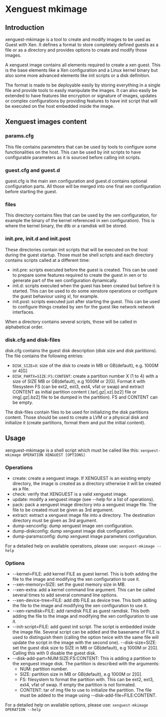 Xenguest mkimage
================

Introduction
------------

xenguest-mkimage is a tool to create and modify images to be used as Guest with
Xen. It defines a format to store completely defined guests as a file or as
a directory and provides options to create and modify those images.

A xenguest image contains all elements required to create a xen guest.
This is the base elements like a Xen configuration and a Linux kernel binary
but also some more advanced elements like init scripts or a disk definition.

The format is made to be deployable easily by storing everything in a single
file and provide tools to easily manipulate the images. It can also easily be
extended to have features like encryption or signature of images, updates or
complex configurations by providing features to have init script that will be
executed on the host embedded inside the image.

Xenguest images content
-----------------------

### params.cfg

This file contains parameters that can be used by tools to configure some
functionalities on the host. This can be used by init scripts to have
configurable parameters as it is sourced before calling init scripts.

### guest.cfg and guest.d

guest.cfg is the main xen configuration and guest.d contains optional
configuration parts. All those will be merged into one final xen configuration
before starting the guest.

### files
This directory contains files that can be used by the xen configuration, for
example the binary of the kernel referenced in xen configuration).
This is where the kernel binary, the dtb or a ramdisk will be stored.

### init.pre, init.d and init.post
These directories contain init scripts that will be executed on the host
during the guest startup. Those must be shell scripts and each directory
contains scripts called at a different time:
 - init.pre: scripts executed before the guest is created. This can be used
     to prepare some features required to create the guest in xen or to
     generate part of the xen configuration dynamically.
 - init.d: scripts executed when the guest has been created but before it is
     started. This can be used to do some xenstore operations or configure the
     guest behaviour using xl, for example.
 - init.post: scripts executed just after starting the guest. This can be
     used to configure things created by xen for the guest like network
     network interfaces.

When a directory contains several scripts, those will be called in alphabetical
order.

### disk.cfg and disk-files
disk.cfg contains the guest disk description (disk size and disk partitions).
The file contains the following entries:
- `DISK_SIZE=X`: size of the disk to create in MB or GB(default),
   e.g. 1000M or 4[G]
- `DISK_PARTX=SIZE:FS:CONTENT`: create a partition number X (1 to 4) with a
  size of SIZE MB or GB(default), e.g 1000M or 2[G].
  Format it with filesystem FS (can be ext2, ext3, ext4, vfat or swap)
  and extract CONTENT as initial partition content (.tar[.gz|.xz|.bz2] file
  or img[.gz|.bz2] file to be dumped in the partition).
  FS and CONTENT can be empty.

The disk-files contain files to be used for initializing the disk partitions
content. Those should be used to create a LVM or a physical disk and initialize
it (create partitions, format them and put the initial content).

Usage
-----

xenguest-mkimage is a shell script which must be called like this:
`xenguest-mkimage OPERATION XENGUEST [OPTIONS]`

### Operations
- create: create a xenguest image. If XENGUEST is an existing empty directory,
  the image is created as a directory otherwise it will be created as a file.
- check: verify that XENGUEST is a valid xenguest image.
- update: modify a xenguest image (see --help for a list of operations).
- pack: pack a xenguest image directory into a xenguest image file. The file to
  be created must be given as 3rd argument.
- extract: extract a xenguest image file into a directory. The destination
  directory must be given as 3rd argument.
- dump-xenconfig: dump xenguest image xen configuration.
- dump-diskconfig: dump xenguest image disk configuration.
- dump-paramsconfig: dump xenguest image parameters configuration.

For a detailed help on available operations, please use:
`xenguest-mkimage --help`

### Options
- --kernel=FILE: add kernel FILE as guest kernel. This is both adding the file
  to the image and modifying the xen configuration to use it.
- --xen-memory=SIZE: set the guest memory size in MB.
- --xen-extra: add a kernel command line argument. This can be called several
  times to add several command line options.
- --xen-device-tree=FILE: add dtb FILE as device tree. This both adding the
  file to the image and modifying the xen configuration to use it.
- --xen-ramdisk=FILE: add ramdisk FILE as guest ramdisk. This both adding the
  file to the image and modifying the xen configuration to use it.
- --init-script=FILE: add guest init script. The script is embedded inside the
  image file. Several script can be added and the basename of FILE is used to
  distinguish them (calling the option twice with the same file will update the
  script in the image with the second one).
 --disk-size=SIZE: set the guest disk size to SIZE in MB or GB(default),
   e.g 1000M or 2[G]. Calling this with 0 disable the guest disk.
- --disk-add-part=NUM:SIZE:FS:CONTENT: This is adding a partition to the
  xenguest image disk. The partition is described with the arguments:
  - NUM: partition number.
  - SIZE: partition size in MB or GB(default), e.g 1000M or 2[G].
  - FS: filesystem to format the partition with. This can be ext2, ext3, ext4,
    vfat of swap. If empty the partition is not formated.
  - CONTENT: tar of img file to use to initialize the partition. The file must
    be added to the image using --disk-add-file=FILE:CONTENT.

For a detailed help on available options, please use:
`xenguest-mkimage OPERATION --help`

